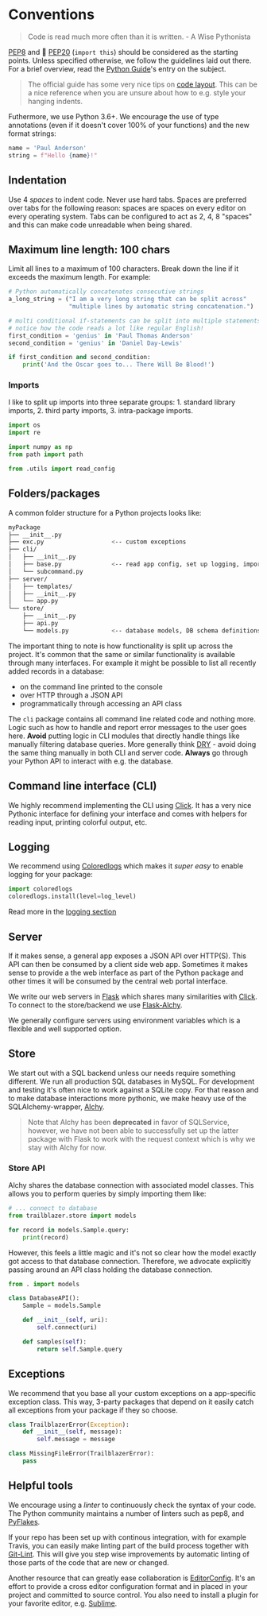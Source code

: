 # Conventions

> Code is read much more often than it is written. - A Wise Pythonista

[PEP8][pep8] and 💎 [PEP20][pep20] (``import this``) should be considered as the starting points. Unless specified otherwise, we follow the guidelines laid out there. For a brief overview, read the [Python Guide][python-guide#style]'s entry on the subject.

> The official guide has some very nice tips on [code layout][code-layout]. This can be a nice reference when you are unsure about how to e.g. style your hanging indents.

Futhermore, we use Python 3.6+. We encourage the use of type annotations (even if it doesn't cover 100% of your functions) and the new format strings:

```python
name = 'Paul Anderson'
string = f"Hello {name}!"
```

## Indentation

Use 4 *spaces* to indent code. Never use hard tabs. Spaces are preferred over tabs for the following reason: spaces are spaces on every editor on every operating system. Tabs can be configured to act as 2, 4, 8 "spaces" and this can make code unreadable when being shared.

## Maximum line length: 100 chars

Limit all lines to a maximum of 100 characters. Break down the line if it exceeds the maximum length. For example:

```python
# Python automatically concatenates consecutive strings
a_long_string = ("I am a very long string that can be split across"
                 "multiple lines by automatic string concatenation.")

# multi conditional if-statements can be split into multiple statements
# notice how the code reads a lot like regular English!
first_condition = 'genius' in 'Paul Thomas Anderson'
second_condition = 'genius' in 'Daniel Day-Lewis'

if first_condition and second_condition:
    print('And the Oscar goes to... There Will Be Blood!')
```

### Imports

I like to split up imports into three separate groups: 1. standard library imports, 2. third party imports, 3. intra-package imports.

```python
import os
import re

import numpy as np
from path import path

from .utils import read_config
```

## Folders/packages

A common folder structure for a Python projects looks like:

```bash
myPackage
├── __init__.py
├── exc.py                   <-- custom exceptions
├── cli/
│   ├── __init__.py
│   ├── base.py              <-- read app config, set up logging, import subcommands
│   └── subcommand.py
├── server/
│   ├── templates/
│   ├── __init__.py
│   └── app.py
└── store/
    ├── __init__.py
    ├── api.py
    └── models.py            <-- database models, DB schema definitions
```

The important thing to note is how functionality is split up across the project. It's common that the same or similar functionality is available through many interfaces. For example it might be possible to list all recently added records in a database:

- on the command line printed to the console
- over HTTP through a JSON API
- programmatically through accessing an API class

The `cli` package contains all command line related code and nothing more. Logic such as how to handle and report error messages to the user goes here. **Avoid** putting logic in CLI modules that directly handle things like manually filtering database queries. More generally think [DRY][dry] - avoid doing the same thing manually in both CLI and server code. **Always** go through your Python API to interact with e.g. the database.

## Command line interface (CLI)

We highly recommend implementing the CLI using [Click][click]. It has a very nice Pythonic interface for defining your interface and comes with helpers for reading input, printing colorful output, etc.

## Logging

We recommend using [Coloredlogs][coloredlogs] which makes it _super easy_ to enable logging for your package:

```python
import coloredlogs
coloredlogs.install(level=log_level)
```

Read more in the [logging section](./logging.md)

## Server

If it makes sense, a general app exposes a JSON API over HTTP(S). This API can then be consumed by a client side web app. Sometimes it makes sense to provide a the web interface as part of the Python package and other times it will be consumed by the central web portal interface.

We write our web servers in [Flask][flask] which shares many similarities with [Click][click]. To connect to the store/backend we use [Flask-Alchy][flask-alchy].

We generally configure servers using environment variables which is a flexible and well supported option.

## Store

We start out with a SQL backend unless our needs require something different. We run all production SQL databases in MySQL. For development and testing it's often nice to work against a SQLite copy. For that reason and to make database interactions more pythonic, we make heavy use of the SQLAlchemy-wrapper, [Alchy][alchy].

> Note that Alchy has been **deprecated** in favor of SQLService, however, we have not been able to successfully set up the latter package with Flask to work with the request context which is why we stay with Alchy for now.

### Store API

Alchy shares the database connection with associated model classes. This allows you to perform queries by simply importing them like:

```python
# ... connect to database
from trailblazer.store import models

for record in models.Sample.query:
    print(record)
```

However, this feels a little magic and it's not so clear how the model exactly got access to that database connection. Therefore, we advocate explicitly passing around an API class holding the database connection.

```python
from . import models

class DatabaseAPI():
    Sample = models.Sample

    def __init__(self, uri):
        self.connect(uri)

    def samples(self):
        return self.Sample.query
```

## Exceptions

We recommend that you base all your custom exceptions on a app-specific exception class. This way, 3-party packages that depend on it easily catch all exceptions from your package if they so choose.

```python
class TrailblazerError(Exception):
    def __init__(self, message):
        self.message = message

class MissingFileError(TrailblazerError):
    pass
```

## Helpful tools

We encourage using a *linter* to continuously check the syntax of your code. The Python community maintains a number of linters such as pep8, and [PyFlakes][pyflakes].

If your repo has been set up with continous integration, with for example Travis, you can easily make linting part of the build process together with [Git-Lint][git-lint]. This will give you step wise improvements by automatic linting of those parts of the code that are new or changed. 

Another resource that can greatly ease collaboration is [EditorConfig][editor-config]. It's an effort to provide a cross editor configuration format and in placed in your project and committed to source control. You also need to install a plugin for your favorite editor, e.g. [Sublime][sublime-config].

[pep8]: http://legacy.python.org/dev/peps/pep-0008/
[pep20]: http://legacy.python.org/dev/peps/pep-0020/
[python-guide#style]: http://docs.python-guide.org/en/latest/writing/style/
[code-layout]: http://legacy.python.org/dev/peps/pep-0008/#code-lay-out
[dry]: https://en.wikipedia.org/wiki/Don%27t_repeat_yourself
[click]: http://click.pocoo.org/
[coloredlogs]: https://coloredlogs.readthedocs.io/en/latest/
[flask]: http://flask.pocoo.org/
[alchy]: http://alchy.readthedocs.io/en/latest/
[flask-alchy]: https://github.com/dgilland/flask-alchy
[pyflakes]: https://pypi.python.org/pypi/pyflakes
[editor-config]: http://editorconfig.org/
[sublime-config]: https://github.com/sindresorhus/editorconfig-sublime
[git-lint]: https://github.com/sk-/git-lint

